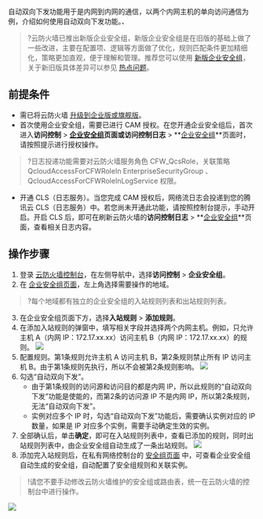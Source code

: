 自动双向下发功能用于是内网到内网的通信，以两个内网主机的单向访问通信为例，介绍如何使用自动双向下发功能。、
>?云防火墙已推出新版企业安全组，新版企业安全组是在旧版的基础上做了一些改进，主要在配置项、逻辑等方面做了优化，规则匹配条件更加精细化，策略更加直观，便于理解和管理。推荐您可以使用 [新版企业安全组](https://console.cloud.tencent.com/cfw/ac/secgroupnew)，关于新旧版具体差异可以参见 [热点问题](https://cloud.tencent.com/document/product/1132/65856)。
>
## 前提条件
- 需已将云防火墙 [升级到企业版或旗舰版](https://buy.cloud.tencent.com/cfw)。
- 首次使用企业安全组，需要已进行 CAM 授权。在您开通企业安全组后，首次进入**访问控制** > **[企业安全组](https://console.cloud.tencent.com/cfw/ac/secgroup)**页面或**访问控制日志** > **[企业安全组](https://console.cloud.tencent.com/cfw/log/secgroup)**页面时，请按照提示进行授权操作。
>?日志投递功能需要对云防火墙服务角色 CFW_QcsRole，关联策略 QcloudAccessForCFWRoleIn EnterpriseSecurityGroup 、QcloudAccessForCFWRoleInLogService 权限。
- 开通 CLS（日志服务）。当您完成 CAM 授权后，网络流日志会投递到您的腾讯云 CLS（日志服务）中。若您尚未开通此功能，请按照控制台提示，手动开启。开启 CLS 后，即可在刷新云防火墙的**访问控制日志** > **[企业安全组](https://console.cloud.tencent.com/cfw/log/secgroup)**页面，查看相关日志内容。

## 操作步骤
1. 登录 [云防火墙控制台](https://console.cloud.tencent.com/cfw/ac/secgroup)，在左侧导航中，选择**访问控制** > **企业安全组**。
2.  在 [企业安全组页面](https://console.cloud.tencent.com/cfw/ac/secgroup)，左上角选择需要操作的地域。
>?每个地域都有独立的企业安全组的入站规则列表和出站规则列表。
3. 在企业安全组页面下方，选择**入站规则** > **添加规则**。
4. 在添加入站规则的弹窗中，填写相关字段并选择两个内网主机。例如，只允许主机 A（内网 IP：172.17.xx.xx）访问主机 B（内网 IP：172.17.xx.xx）的规则。
![](https://main.qcloudimg.com/raw/80fad2e5390f6b3f1cbd852da4a7fcd1.png)
5. 配置规则。第1条规则允许主机 A 访问主机 B，第2条规则禁止所有 IP 访问主机 B。由于第1条规则先执行，所以不会被第2条规则影响。
![](https://main.qcloudimg.com/raw/a0fb62ee75a8ad47e40dd6bd695242f1.png)
6. 勾选“自动双向下发”。
	- 由于第1条规则的访问源和访问目的都是内网 IP，所以此规则的“自动双向下发”功能是使能的，而第2条的访问源 IP 不是内网 IP，所以第2条规则，无法“自动双向下发”。
	- 实例对应多个 IP 时，勾选“自动双向下发”功能后，需要确认实例对应的 IP 数量，如果是 IP 对应多个实例，需要手动确定生效的实例。
7. 全部确认后，单击**确定**，即可在入站规则列表中，查看已添加的规则，同时出站规则列表中，由企业安全组自动生成了一条出站规则。
![](https://main.qcloudimg.com/raw/cefe664d25414894fbd26026d1d53700.png)
8. 添加完入站规则后，在私有网络控制台的 [安全组页面](https://console.cloud.tencent.com/vpc/securitygroup?rid=1&rid=1) 中，可查看企业安全组自动生成的安全组，自动配置了安全组规则和关联实例。
>!请您不要手动修改云防火墙维护的安全组或路由表，统一在云防火墙的控制台中进行操作。
>
![](https://main.qcloudimg.com/raw/4a061ddf0ef64963a8296c4e285db68c.png)

